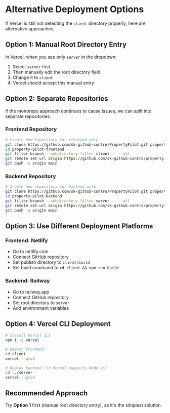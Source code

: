 # Alternative Deployment Options

If Vercel is still not detecting the `client` directory properly, here are alternative approaches:

## Option 1: Manual Root Directory Entry

In Vercel, when you see only `server` in the dropdown:
1. Select `server` first
2. Then manually edit the root directory field
3. Change it to `client`
4. Vercel should accept this manual entry

## Option 2: Separate Repositories

If the monorepo approach continues to cause issues, we can split into separate repositories:

### Frontend Repository
```bash
# Create new repository for frontend only
git clone https://github.com/sk-github-contro/PropertyPilot.git property-pilot-frontend
cd property-pilot-frontend
git filter-branch --subdirectory-filter client -- --all
git remote set-url origin https://github.com/sk-github-contro/property-pilot-frontend.git
git push -u origin main
```

### Backend Repository
```bash
# Create new repository for backend only
git clone https://github.com/sk-github-contro/PropertyPilot.git property-pilot-backend
cd property-pilot-backend
git filter-branch --subdirectory-filter server -- --all
git remote set-url origin https://github.com/sk-github-contro/property-pilot-backend.git
git push -u origin main
```

## Option 3: Use Different Deployment Platforms

### Frontend: Netlify
- Go to netlify.com
- Connect GitHub repository
- Set publish directory to `client/build`
- Set build command to `cd client && npm run build`

### Backend: Railway
- Go to railway.app
- Connect GitHub repository
- Set root directory to `server`
- Add environment variables

## Option 4: Vercel CLI Deployment

```bash
# Install Vercel CLI
npm i -g vercel

# Deploy frontend
cd client
vercel --prod

# Deploy backend (if Vercel supports Node.js)
cd ../server
vercel --prod
```

## Recommended Approach

Try **Option 1** first (manual root directory entry), as it's the simplest solution.
